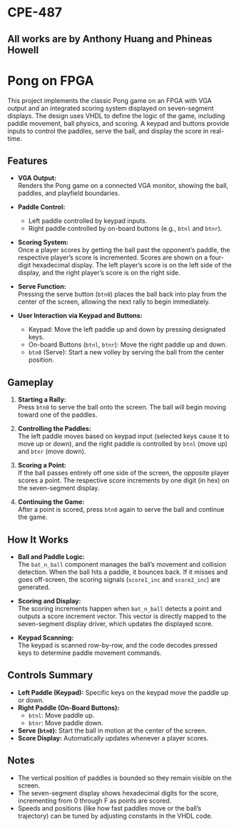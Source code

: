 # CPE-487

## All works are by Anthony Huang and Phineas Howell

# Pong on FPGA

This project implements the classic Pong game on an FPGA with VGA output and an integrated scoring system displayed on seven-segment displays. The design uses VHDL to define the logic of the game, including paddle movement, ball physics, and scoring. A keypad and buttons provide inputs to control the paddles, serve the ball, and display the score in real-time.

## Features

- **VGA Output:**  
  Renders the Pong game on a connected VGA monitor, showing the ball, paddles, and playfield boundaries.
  
- **Paddle Control:**  
  - Left paddle controlled by keypad inputs.  
  - Right paddle controlled by on-board buttons (e.g., `btnl` and `btnr`).
  
- **Scoring System:**  
  Once a player scores by getting the ball past the opponent’s paddle, the respective player’s score is incremented. Scores are shown on a four-digit hexadecimal display. The left player’s score is on the left side of the display, and the right player’s score is on the right side.

- **Serve Function:**  
  Pressing the serve button (`btn0`) places the ball back into play from the center of the screen, allowing the next rally to begin immediately.

- **User Interaction via Keypad and Buttons:**  
  - Keypad: Move the left paddle up and down by pressing designated keys.  
  - On-board Buttons (`btnl`, `btnr`): Move the right paddle up and down.  
  - `btn0` (Serve): Start a new volley by serving the ball from the center position.

## Gameplay

1. **Starting a Rally:**  
   Press `btn0` to serve the ball onto the screen. The ball will begin moving toward one of the paddles.

2. **Controlling the Paddles:**  
   The left paddle moves based on keypad input (selected keys cause it to move up or down), and the right paddle is controlled by `btnl` (move up) and `btnr` (move down).

3. **Scoring a Point:**  
   If the ball passes entirely off one side of the screen, the opposite player scores a point. The respective score increments by one digit (in hex) on the seven-segment display.

4. **Continuing the Game:**  
   After a point is scored, press `btn0` again to serve the ball and continue the game.

## How It Works

- **Ball and Paddle Logic:**  
  The `bat_n_ball` component manages the ball’s movement and collision detection. When the ball hits a paddle, it bounces back. If it misses and goes off-screen, the scoring signals (`score1_inc` and `score2_inc`) are generated.

- **Scoring and Display:**  
  The scoring increments happen when `bat_n_ball` detects a point and outputs a score increment vector. This vector is directly mapped to the seven-segment display driver, which updates the displayed score.

- **Keypad Scanning:**  
  The keypad is scanned row-by-row, and the code decodes pressed keys to determine paddle movement commands.

## Controls Summary

- **Left Paddle (Keypad):** Specific keys on the keypad move the paddle up or down.
- **Right Paddle (On-Board Buttons):**
  - `btnl`: Move paddle up.
  - `btnr`: Move paddle down.
- **Serve (`btn0`):** Start the ball in motion at the center of the screen.
- **Score Display:** Automatically updates whenever a player scores.

## Notes

- The vertical position of paddles is bounded so they remain visible on the screen.
- The seven-segment display shows hexadecimal digits for the score, incrementing from 0 through F as points are scored.
- Speeds and positions (like how fast paddles move or the ball’s trajectory) can be tuned by adjusting constants in the VHDL code.
